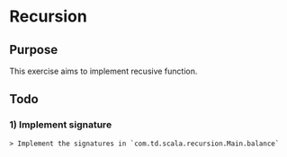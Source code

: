 # Recursion

## Purpose

This exercise aims to implement recusive function. 

## Todo

  

### 1) Implement signature

    > Implement the signatures in `com.td.scala.recursion.Main.balance`
    



